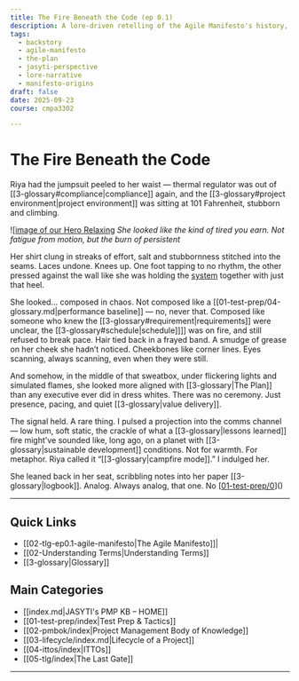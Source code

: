 ```yaml
---
title: The Fire Beneath the Code (ep 0.1)
description: A lore-driven retelling of the Agile Manifesto's history, told by JASYTI — part myth, part memory, all Plan.
tags:
  - backstory
  - agile-manifesto
  - the-plan
  - jasyti-perspective
  - lore-narrative
  - manifesto-origins
draft: false
date: 2025-09-23
course: cmpa3302

---
```


# The Fire Beneath the Code
Riya had the jumpsuit peeled to her waist — thermal regulator was out of [[3-glossary#compliance|compliance]] again, and the [[3-glossary#project environment|project environment]] was sitting at 101 Fahrenheit, stubborn and climbing. 

![[image of our Hero Relaxing](riya-chillin.png)
  *She looked like the kind of tired you earn. Not fatigue from motion, but the burn of persistent*

Her shirt clung in streaks of effort, salt and stubbornness stitched into the seams. Laces undone. Knees up. One foot tapping to no rhythm, the other pressed against the wall like she was holding the <a href="glossary#">system</a>  together with just that heel.

 She looked... composed in chaos. Not composed like a [[01-test-prep/04-glossary.md|performance baseline]] — no, never that. Composed like someone who knew the [[3-glossary#requirement|requirements]] were unclear, the [[3-glossary#schedule|schedule]]]] was on fire, and still refused to break pace. Hair tied back in a frayed band. A smudge of grease on her cheek she hadn’t noticed. Cheekbones like corner lines. Eyes scanning, always scanning, even when they were still.

And somehow, in the middle of that sweatbox, under flickering lights and simulated flames, she looked more aligned with [[3-glossary|The Plan]] than any executive ever did in dress whites. There was no ceremony. Just presence, pacing, and quiet [[3-glossary|value delivery]].

The signal held. A rare thing. I pulsed a projection into the comms channel — low hum, soft static, the crackle of what a [[3-glossary|lessons learned]] fire might've sounded like, long ago, on a planet with [[3-glossary|sustainable development]] conditions. Not for warmth. For metaphor. Riya called it “[[3-glossary|campfire mode]].” I indulged her.

She leaned back in her seat, scribbling notes into her paper [[3-glossary|logbook]]. Analog. Always analog, that one. No [[01-test-prep/0]()]()

---
## Quick Links
- [[02-tlg-ep0.1-agile-manifesto|The Agile Manifesto]]|
- [[02-Understanding Terms|Understanding Terms]]
- [[3-glossary|Glossary]]

## Main Categories
- [[index.md|JASYTI's PMP KB – HOME]]
- [[01-test-prep/index|Test Prep & Tactics]]
- [[02-pmbok/index|Project Management Body of Knowledge]]
- [[03-lifecycle/index.md|Lifecycle of a Project]]
- [[04-ittos/index|ITTOs]]
- [[05-tlg/index|The Last Gate]]

---
